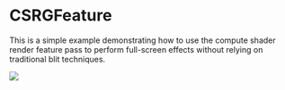 # CSRGFeature
This is a simple example demonstrating how to use the compute shader render feature pass to perform full-screen effects without relying on traditional blit techniques.

<img src="https://raw.githubusercontent.com/leito25/CSRGFeature/refs/heads/main/CSRenderGraph.gif">
